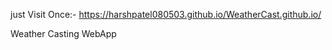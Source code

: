  just Visit Once:- 
 https://harshpatel080503.github.io/WeatherCast.github.io/

 Weather Casting WebApp
